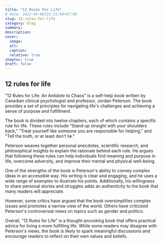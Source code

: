 ```yaml
---
title: "12 Rules For Life"
# date: 2022-04-08T23:15:00+07:00
slug: 12-rules-for-life
category: blog 
summary: 
description: 
cover:
  image:
  alt:
  caption: 
  relative: true
showtoc: true
draft: false
---
```


<!-- # Preview -->

## 12 rules for life 

"12 Rules for Life: An Antidote to Chaos" is a self-help book written by Canadian clinical psychologist and professor, Jordan Peterson. The book provides a set of principles for navigating life's challenges and achieving a sense of purpose and fulfillment.

The book is divided into twelve chapters, each of which contains a specific rule for life. These rules include "Stand up straight with your shoulders back," "Treat yourself like someone you are responsible for helping," and "Tell the truth, or at least don't lie."

Peterson weaves together personal anecdotes, scientific research, and philosophical insights to explain the rationale behind each rule. He argues that following these rules can help individuals find meaning and purpose in life, overcome adversity, and improve their mental and physical well-being.

One of the strengths of the book is Peterson's ability to convey complex ideas in an accessible way. His writing is clear and engaging, and he uses a wide range of examples to illustrate his points. Additionally, his willingness to share personal stories and struggles adds an authenticity to the book that many readers will appreciate.

However, some critics have argued that the book oversimplifies complex issues and promotes a narrow view of the world. Others have criticized Peterson's controversial views on topics such as gender and politics.

Overall, "12 Rules for Life" is a thought-provoking book that offers practical advice for living a more fulfilling life. While some readers may disagree with Peterson's views, the book is likely to spark meaningful discussions and encourage readers to reflect on their own values and beliefs.
